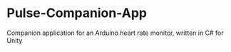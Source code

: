 # Pulse-Companion-App
 Companion application for an Arduino heart rate monitor, written in C# for Unity

